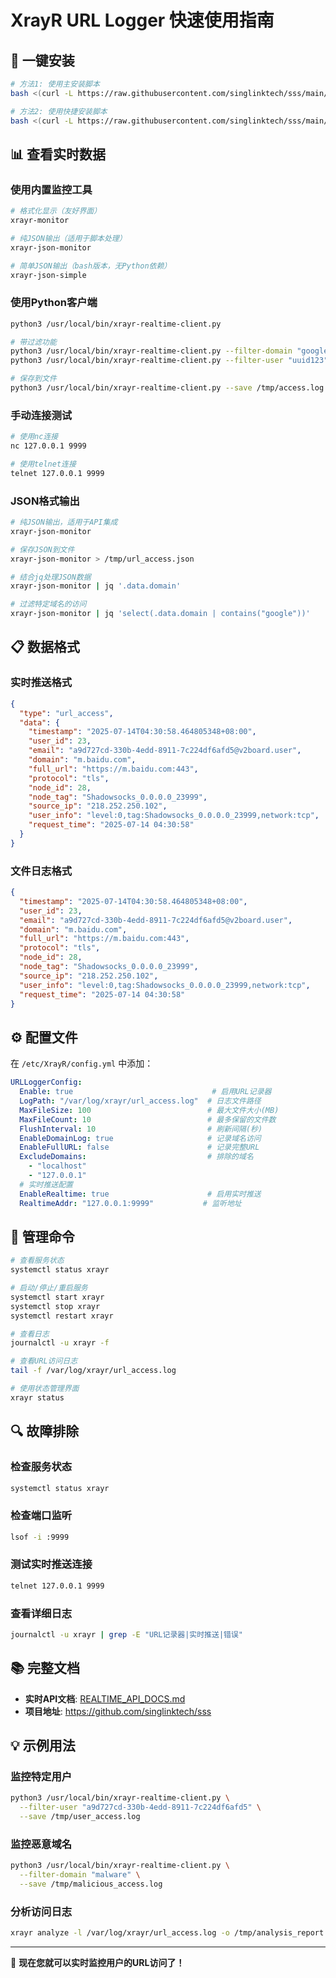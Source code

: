 # XrayR URL Logger 快速使用指南

## 🚀 一键安装

```bash
# 方法1: 使用主安装脚本
bash <(curl -L https://raw.githubusercontent.com/singlinktech/sss/main/EASY_INSTALL.sh)

# 方法2: 使用快捷安装脚本
bash <(curl -L https://raw.githubusercontent.com/singlinktech/sss/main/ONE_CLICK_INSTALL.sh)
```

## 📊 查看实时数据

### 使用内置监控工具
```bash
# 格式化显示（友好界面）
xrayr-monitor

# 纯JSON输出（适用于脚本处理）
xrayr-json-monitor

# 简单JSON输出（bash版本，无Python依赖）
xrayr-json-simple
```

### 使用Python客户端
```bash
python3 /usr/local/bin/xrayr-realtime-client.py

# 带过滤功能
python3 /usr/local/bin/xrayr-realtime-client.py --filter-domain "google.com"
python3 /usr/local/bin/xrayr-realtime-client.py --filter-user "uuid123"

# 保存到文件
python3 /usr/local/bin/xrayr-realtime-client.py --save /tmp/access.log
```

### 手动连接测试
```bash
# 使用nc连接
nc 127.0.0.1 9999

# 使用telnet连接
telnet 127.0.0.1 9999
```

### JSON格式输出
```bash
# 纯JSON输出，适用于API集成
xrayr-json-monitor

# 保存JSON到文件
xrayr-json-monitor > /tmp/url_access.json

# 结合jq处理JSON数据
xrayr-json-monitor | jq '.data.domain'

# 过滤特定域名的访问
xrayr-json-monitor | jq 'select(.data.domain | contains("google"))'
```

## 📋 数据格式

### 实时推送格式
```json
{
  "type": "url_access",
  "data": {
    "timestamp": "2025-07-14T04:30:58.464805348+08:00",
    "user_id": 23,
    "email": "a9d727cd-330b-4edd-8911-7c224df6afd5@v2board.user",
    "domain": "m.baidu.com",
    "full_url": "https://m.baidu.com:443",
    "protocol": "tls",
    "node_id": 28,
    "node_tag": "Shadowsocks_0.0.0.0_23999",
    "source_ip": "218.252.250.102",
    "user_info": "level:0,tag:Shadowsocks_0.0.0.0_23999,network:tcp",
    "request_time": "2025-07-14 04:30:58"
  }
}
```

### 文件日志格式
```json
{
  "timestamp": "2025-07-14T04:30:58.464805348+08:00",
  "user_id": 23,
  "email": "a9d727cd-330b-4edd-8911-7c224df6afd5@v2board.user",
  "domain": "m.baidu.com",
  "full_url": "https://m.baidu.com:443",
  "protocol": "tls",
  "node_id": 28,
  "node_tag": "Shadowsocks_0.0.0.0_23999",
  "source_ip": "218.252.250.102",
  "user_info": "level:0,tag:Shadowsocks_0.0.0.0_23999,network:tcp",
  "request_time": "2025-07-14 04:30:58"
}
```

## ⚙️ 配置文件

在 `/etc/XrayR/config.yml` 中添加：

```yaml
URLLoggerConfig:
  Enable: true                               # 启用URL记录器
  LogPath: "/var/log/xrayr/url_access.log"  # 日志文件路径
  MaxFileSize: 100                          # 最大文件大小(MB)
  MaxFileCount: 10                          # 最多保留的文件数
  FlushInterval: 10                         # 刷新间隔(秒)
  EnableDomainLog: true                     # 记录域名访问
  EnableFullURL: false                      # 记录完整URL
  ExcludeDomains:                           # 排除的域名
    - "localhost"
    - "127.0.0.1"
  # 实时推送配置
  EnableRealtime: true                      # 启用实时推送
  RealtimeAddr: "127.0.0.1:9999"           # 监听地址
```

## 🔧 管理命令

```bash
# 查看服务状态
systemctl status xrayr

# 启动/停止/重启服务
systemctl start xrayr
systemctl stop xrayr
systemctl restart xrayr

# 查看日志
journalctl -u xrayr -f

# 查看URL访问日志
tail -f /var/log/xrayr/url_access.log

# 使用状态管理界面
xrayr status
```

## 🔍 故障排除

### 检查服务状态
```bash
systemctl status xrayr
```

### 检查端口监听
```bash
lsof -i :9999
```

### 测试实时推送连接
```bash
telnet 127.0.0.1 9999
```

### 查看详细日志
```bash
journalctl -u xrayr | grep -E "URL记录器|实时推送|错误"
```

## 📚 完整文档

- **实时API文档**: [REALTIME_API_DOCS.md](REALTIME_API_DOCS.md)
- **项目地址**: https://github.com/singlinktech/sss

## 💡 示例用法

### 监控特定用户
```bash
python3 /usr/local/bin/xrayr-realtime-client.py \
  --filter-user "a9d727cd-330b-4edd-8911-7c224df6afd5" \
  --save /tmp/user_access.log
```

### 监控恶意域名
```bash
python3 /usr/local/bin/xrayr-realtime-client.py \
  --filter-domain "malware" \
  --save /tmp/malicious_access.log
```

### 分析访问日志
```bash
xrayr analyze -l /var/log/xrayr/url_access.log -o /tmp/analysis_report.txt
```

---

🎯 **现在您就可以实时监控用户的URL访问了！** 